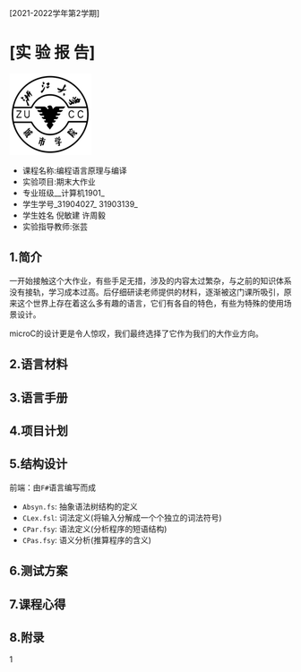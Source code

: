 [2021-2022学年第2学期]

# [**实 验 报 告**]

![zucc](README.assets\zucc.png)

- 课程名称:编程语言原理与编译
- 实验项目:期末大作业
- 专业班级__计算机1901_
- 学生学号_31904027_ 31903139_
- 学生姓名 倪敏建  许周毅
- 实验指导教师:张芸



## 1.简介

一开始接触这个大作业，有些手足无措，涉及的内容太过繁杂，与之前的知识体系没有接轨，学习成本过高。后仔细研读老师提供的材料，逐渐被这门课所吸引，原来这个世界上存在着这么多有趣的语言，它们有各自的特色，有些为特殊的使用场景设计。

microC的设计更是令人惊叹，我们最终选择了它作为我们的大作业方向。



## 2.语言材料



## 3.语言手册



## 4.项目计划



## 5.结构设计
前端：由`F#`语言编写而成  

- `Absyn.fs`: 抽象语法树结构的定义
- `CLex.fsl`: 词法定义(将输入分解成一个个独立的词法符号)
- `CPar.fsy`: 语法定义(分析程序的短语结构)
- `CPas.fsy`: 语义分析(推算程序的含义)



## 6.测试方案



## 7.课程心得



## 8.附录

1



